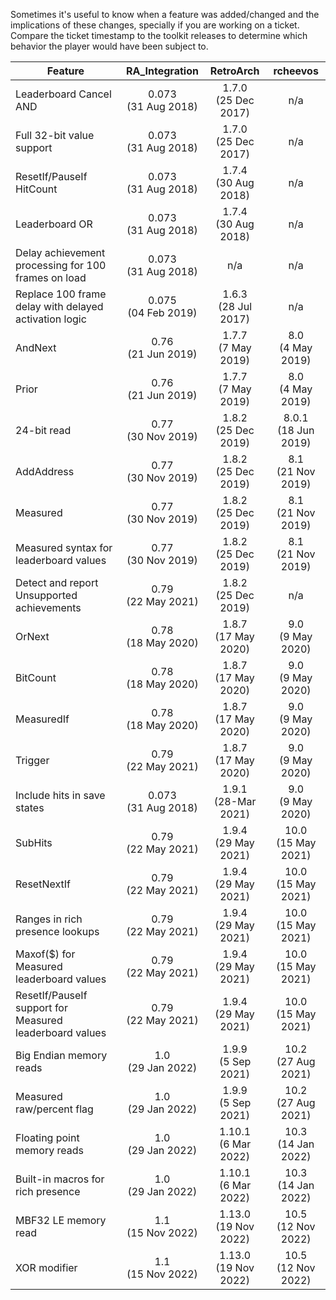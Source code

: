 Sometimes it's useful to know when a feature was added/changed and the implications of these changes, specially if you are working on a ticket. Compare the ticket timestamp to the toolkit releases to determine which behavior the player would have been subject to.

| Feature | RA_Integration | RetroArch | rcheevos |
| ------- |:--------------:|:---------:|:--------:|
| Leaderboard Cancel AND | 0.073<br>(31 Aug 2018) | 1.7.0<br>(25 Dec 2017) | n/a |
| Full 32-bit value support | 0.073<br>(31 Aug 2018) | 1.7.0<br>(25 Dec 2017) | n/a |
| ResetIf/PauseIf HitCount | 0.073<br>(31 Aug 2018) | 1.7.4<br>(30 Aug 2018) | n/a |
| Leaderboard OR | 0.073<br>(31 Aug 2018) | 1.7.4<br>(30 Aug 2018) | n/a |
| Delay achievement processing for 100 frames on load | 0.073<br>(31 Aug 2018) | n/a | n/a |
| Replace 100 frame delay with delayed activation logic | 0.075<br>(04 Feb 2019) | 1.6.3<br>(28 Jul 2017) | n/a |
| AndNext | 0.76<br>(21 Jun 2019) | 1.7.7<br>(7 May 2019) | 8.0<br>(4 May 2019) |
| Prior | 0.76<br>(21 Jun 2019) | 1.7.7<br>(7 May 2019) | 8.0<br>(4 May 2019) |
| 24-bit read | 0.77<br>(30 Nov 2019) | 1.8.2<br>(25 Dec 2019) | 8.0.1<br>(18 Jun 2019) |
| AddAddress | 0.77<br>(30 Nov 2019) | 1.8.2<br>(25 Dec 2019) | 8.1<br>(21 Nov 2019) |
| Measured | 0.77<br>(30 Nov 2019) | 1.8.2<br>(25 Dec 2019) | 8.1<br>(21 Nov 2019) |
| Measured syntax for leaderboard values | 0.77<br>(30 Nov 2019) | 1.8.2<br>(25 Dec 2019) | 8.1<br>(21 Nov 2019) |
| Detect and report Unsupported achievements | 0.79<br>(22 May 2021) | 1.8.2<br>(25 Dec 2019) | n/a |
| OrNext | 0.78<br>(18 May 2020) | 1.8.7<br>(17 May 2020) | 9.0<br>(9 May 2020) |
| BitCount | 0.78<br>(18 May 2020) | 1.8.7<br>(17 May 2020) | 9.0<br>(9 May 2020) |
| MeasuredIf | 0.78<br>(18 May 2020) | 1.8.7<br>(17 May 2020) | 9.0<br>(9 May 2020) |
| Trigger | 0.79<br>(22 May 2021) | 1.8.7<br>(17 May 2020) | 9.0<br>(9 May 2020) |
| Include hits in save states | 0.073<br>(31 Aug 2018) | 1.9.1<br>(28-Mar 2021) | 9.0<br>(9 May 2020) |
| SubHits | 0.79<br>(22 May 2021) | 1.9.4<br>(29 May 2021) | 10.0<br>(15 May 2021) |
| ResetNextIf | 0.79<br>(22 May 2021) | 1.9.4<br>(29 May 2021) | 10.0<br>(15 May 2021) |
| Ranges in rich presence lookups | 0.79<br>(22 May 2021) | 1.9.4<br>(29 May 2021) | 10.0<br>(15 May 2021) |
| Maxof($) for Measured leaderboard values | 0.79<br>(22 May 2021) | 1.9.4<br>(29 May 2021) | 10.0<br>(15 May 2021) |
| ResetIf/PauseIf support for Measured leaderboard values | 0.79<br>(22 May 2021) | 1.9.4<br>(29 May 2021) | 10.0<br>(15 May 2021) |
| Big Endian memory reads | 1.0<br>(29 Jan 2022) | 1.9.9<br>(5 Sep 2021) | 10.2<br>(27 Aug 2021) |
| Measured raw/percent flag | 1.0<br>(29 Jan 2022) | 1.9.9<br>(5 Sep 2021) | 10.2<br>(27 Aug 2021) |
| Floating point memory reads | 1.0<br>(29 Jan 2022) | 1.10.1<br>(6 Mar 2022) | 10.3<br>(14 Jan 2022) |
| Built-in macros for rich presence | 1.0<br>(29 Jan 2022) | 1.10.1<br>(6 Mar 2022) | 10.3<br>(14 Jan 2022) |
| MBF32 LE memory read | 1.1<br>(15 Nov 2022) | 1.13.0<br>(19 Nov 2022) | 10.5<br>(12 Nov 2022) |
| XOR modifier | 1.1<br>(15 Nov 2022) | 1.13.0<br>(19 Nov 2022) | 10.5<br>(12 Nov 2022) |

